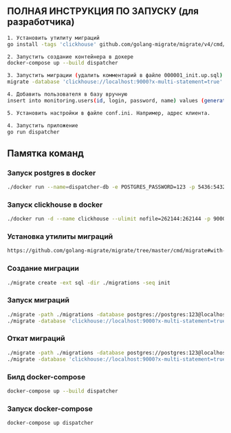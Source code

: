 ## ПОЛНАЯ ИНСТРУКЦИЯ ПО ЗАПУСКУ (для разработчика)
```bash
1. Установить утилиту миграций
go install -tags 'clickhouse' github.com/golang-migrate/migrate/v4/cmd/migrate@latest

2. Запустить создание контейнера в докере
docker-compose up --build dispatcher

3. Запустить миграции (удалить комментарий в файле 000001_init.up.sql)
migrate -database 'clickhouse://localhost:9000?x-multi-statement=true' -path ./migrations up

4. Добавить пользователя в базу вручную
insert into monitoring.users(id, login, password, name) values (generateUUIDv4(), 'alisa', '67626b6c6d6264666c4a4c4b356b356c34333439664c4b4b6c6c643030343033393238363976626b69646779434740bd001563085fc35165329ea1ff5c5ecbdbbeef', 'Alisa Ganz')

5. Установить настройки в файле conf.ini. Например, адрес клиента.

4. Запустить приложение 
go run dispatcher
```

## Памятка команд

### Запуск postgres в docker

```bash
./docker run --name=dispatcher-db -e POSTGRES_PASSWORD=123 -p 5436:5432 -d postgres
```
### Запуск clickhouse в docker

```bash
./docker run -d --name clickhouse --ulimit nofile=262144:262144 -p 9000:9000 -p 8123:8123  yandex/clickhouse-server
```

### Установка утилиты миграций

```bash
https://github.com/golang-migrate/migrate/tree/master/cmd/migrate#with-go-toolchain
```

### Создание миграции

```bash
./migrate create -ext sql -dir ./migrations -seq init
```

### Запуск миграций

```bash
./migrate -path ./migrations -database postgres://postgres:123@localhost:5436/postgres?sslmode=disable up
./migrate -database 'clickhouse://localhost:9000?x-multi-statement=true' -path ./migrations up
```

### Откат миграций

```bash
./migrate -path ./migrations -database postgres://postgres:123@localhost:5436/postgres?sslmode=disable down
./migrate -database 'clickhouse://localhost:9000?x-multi-statement=true' -path ./migrations down
```

### Билд docker-compose

```bash
docker-compose up --build dispatcher
```

### Запуск docker-compose

```bash
docker-compose up dispatcher
```

